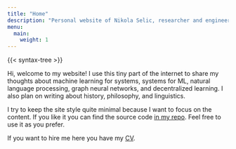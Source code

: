 ```yaml
---
title: "Home"
description: "Personal website of Nikola Selic, researcher and engineer focused on machine learning systems, NLP, graph neural networks, and decentralized learning approaches."
menu:
  main:
    weight: 1
---
```


{{< syntax-tree >}}

Hi, welcome to my website! I use this tiny part of the internet to share my thoughts about machine learning for systems, systems for ML, natural language processing, graph neural networks, and decentralized learning. I also plan on writing about history, philosophy, and linguistics.

I try to keep the site style quite minimal because I want to focus on the content. If you like it you can find the source code [in my repo](https://github.com/Selich/selich.github.io). Feel free to use it as you prefer.

If you want to hire me here you have my [CV](/cv).
